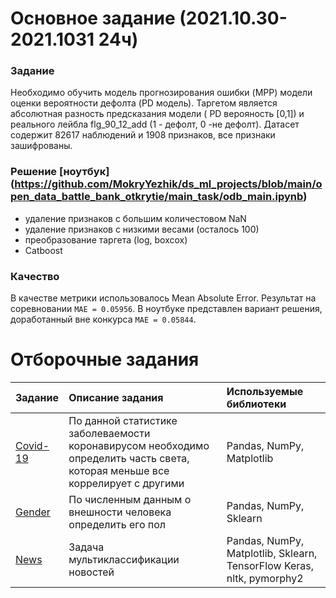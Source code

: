 # Основное задание (2021.10.30-2021.1031  24ч)

### Задание
Необходимо обучить модель прогнозирования ошибки (MPP) модели оценки вероятности дефолта (PD модель). Таргетом является абсолютная разность предсказания модели ( PD верояность [0,1]) и реального лейбла flg_90_12_add (1 - дефолт, 0 -не дефолт).
Датасет содержит 82617 наблюдений и 1908 признаков, все признаки зашифрованы.

### Решение [ноутбук] (https://github.com/MokryYezhik/ds_ml_projects/blob/main/open_data_battle_bank_otkrytie/main_task/odb_main.ipynb)
* удаление признаков с большим количестовом NaN
* удаление признаков с низкими весами (осталось 100)
* преобразование таргета (log, boxcox)
* Catboost

### Качество
В качестве метрики использовалось Mean Absolute Error.
Результат на соревновании `MAE = 0.05956`. В ноутбуке представлен вариант решения, доработанный вне конкурса `MAE = 0.05844`. 

# Отборочные задания


| Задание                                                                                                                                                                                                                                                                                                                                                                                                                                                        | Описание задания                                                                                                                                                                  | Используемые библиотеки                                  |
| :-----------------------------------------------------------------------------------------------------------------------------------------------------------------------------------------------------------------------------------------------------------------------------------------------------------------------------------------------------------------------------------------------------------------------------------------------------------------------|:----------------------------------------------------------------------------------------------------------------------------------------------------------------------------------|:---------------------------------------------------------|
| [Covid-19](https://github.com/MokryYezhik/ds_ml_projects/blob/main/open_data_battle_bank_otkrytie/qualifying_tasks/covid19_final.ipynb)                                                                                                                                                                                                                                                                                    |По данной статистике заболеваемости коронавирусом необходимо определить часть света, которая меньше все коррелирует с другими| Pandas, NumPy, Matplotlib                      |
|[Gender](https://github.com/MokryYezhik/ds_ml_projects/blob/main/open_data_battle_bank_otkrytie/qualifying_tasks/gender_final.ipynb)|По численным данным о внешности человека определить его пол|Pandas, NumPy, Sklearn|
|[News](https://github.com/MokryYezhik/ds_ml_projects/blob/main/open_data_battle_bank_otkrytie/qualifying_tasks/news_final.ipynb) | Задача мультиклассификации новостей | Pandas, NumPy, Matplotlib, Sklearn, TensorFlow Keras, nltk, pymorphy2|
